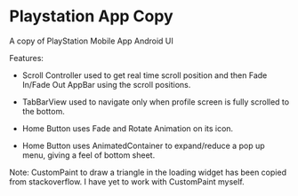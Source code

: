 # Playstation App Copy

A copy of PlayStation Mobile App Android UI

Features:

- Scroll Controller used to get real time scroll position and then Fade In/Fade Out AppBar using the scroll positions.

- TabBarView used to navigate only when profile screen is fully scrolled to the bottom.

- Home Button uses Fade and Rotate Animation on its icon.

- Home Button uses AnimatedContainer to expand/reduce a pop up menu, giving a feel of bottom sheet.

Note:
CustomPaint to draw a triangle in the loading widget has been copied from stackoverflow. I have yet to work with CustomPaint myself.
